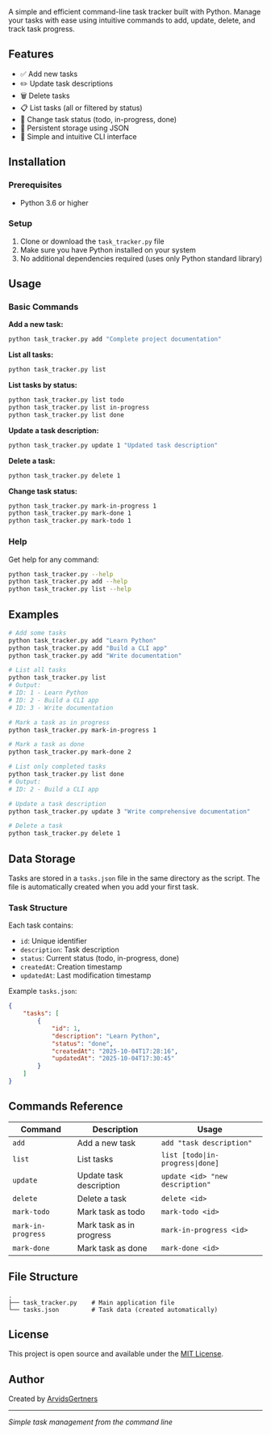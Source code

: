 A simple and efficient command-line task tracker built with Python. Manage your tasks with ease using intuitive commands to add, update, delete, and track task progress.

## Features

- ✅ Add new tasks
- ✏️ Update task descriptions
- 🗑️ Delete tasks
- 📋 List tasks (all or filtered by status)
- 🔄 Change task status (todo, in-progress, done)
- 💾 Persistent storage using JSON
- 🎯 Simple and intuitive CLI interface

## Installation

### Prerequisites
- Python 3.6 or higher

### Setup
1. Clone or download the `task_tracker.py` file
2. Make sure you have Python installed on your system
3. No additional dependencies required (uses only Python standard library)

## Usage

### Basic Commands

**Add a new task:**
```bash
python task_tracker.py add "Complete project documentation"
```

**List all tasks:**
```bash
python task_tracker.py list
```

**List tasks by status:**
```bash
python task_tracker.py list todo
python task_tracker.py list in-progress
python task_tracker.py list done
```

**Update a task description:**
```bash
python task_tracker.py update 1 "Updated task description"
```

**Delete a task:**
```bash
python task_tracker.py delete 1
```

**Change task status:**
```bash
python task_tracker.py mark-in-progress 1
python task_tracker.py mark-done 1
python task_tracker.py mark-todo 1
```

### Help

Get help for any command:
```bash
python task_tracker.py --help
python task_tracker.py add --help
python task_tracker.py list --help
```

## Examples

```bash
# Add some tasks
python task_tracker.py add "Learn Python"
python task_tracker.py add "Build a CLI app"
python task_tracker.py add "Write documentation"

# List all tasks
python task_tracker.py list
# Output:
# ID: 1 - Learn Python
# ID: 2 - Build a CLI app
# ID: 3 - Write documentation

# Mark a task as in progress
python task_tracker.py mark-in-progress 1

# Mark a task as done
python task_tracker.py mark-done 2

# List only completed tasks
python task_tracker.py list done
# Output:
# ID: 2 - Build a CLI app

# Update a task description
python task_tracker.py update 3 "Write comprehensive documentation"

# Delete a task
python task_tracker.py delete 1
```

## Data Storage

Tasks are stored in a `tasks.json` file in the same directory as the script. The file is automatically created when you add your first task.

### Task Structure
Each task contains:
- `id`: Unique identifier
- `description`: Task description
- `status`: Current status (todo, in-progress, done)
- `createdAt`: Creation timestamp
- `updatedAt`: Last modification timestamp

Example `tasks.json`:
```json
{
    "tasks": [
        {
            "id": 1,
            "description": "Learn Python",
            "status": "done",
            "createdAt": "2025-10-04T17:28:16",
            "updatedAt": "2025-10-04T17:30:45"
        }
    ]
}
```

## Commands Reference

| Command | Description | Usage |
|---------|-------------|-------|
| `add` | Add a new task | `add "task description"` |
| `list` | List tasks | `list [todo\|in-progress\|done]` |
| `update` | Update task description | `update <id> "new description"` |
| `delete` | Delete a task | `delete <id>` |
| `mark-todo` | Mark task as todo | `mark-todo <id>` |
| `mark-in-progress` | Mark task as in progress | `mark-in-progress <id>` |
| `mark-done` | Mark task as done | `mark-done <id>` |

## File Structure

```
.
├── task_tracker.py    # Main application file
└── tasks.json         # Task data (created automatically)
```

## License

This project is open source and available under the [MIT License](LICENSE).

## Author

Created by [ArvidsGertners](https://github.com/ArvidsGertners)

---

*Simple task management from the command line* 